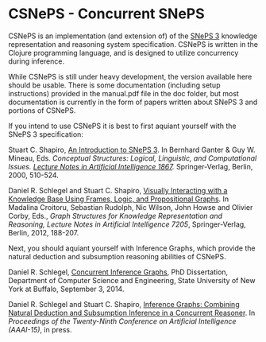 CSNePS - Concurrent SNePS
======

CSNePS is an implementation (and extension of) of the <a href="http://www.cse.buffalo.edu/sneps/Projects/sneps3.html">SNePS 3</a> knowledge representation and reasoning system specification. CSNePS is written in the Clojure programming language, and is designed to utilize concurrency during inference. 

While CSNePS is still under heavy development, the version available here should be usable. There is some documentation (including setup instructions) provided in the manual.pdf file in the doc folder,  but most documentation is currently in the form of papers written about SNePS 3 and portions of CSNePS. 

If you intend to use CSNePS it is best to first aquiant yourself with the SNePS 3 specification: 

Stuart C. Shapiro, <A
HREF="http://www.cse.buffalo.edu/~shapiro/Papers/sneps3intro.pdf">An Introduction to SNePS 3</A>.
In Bernhard Ganter &amp; Guy W. Mineau, Eds. <CITE> Conceptual
Structures: Logical, Linguistic, and Computational Issues. <A
HREF="http://www.springer.de/comp/lncs/">Lecture Notes in Artificial
Intelligence 1867</A>.</CITE> Springer-Verlag, Berlin, 2000, 510-524.

Daniel R. Schlegel and Stuart C. Shapiro, <a
  href="http://www.cse.buffalo.edu/~shapiro/Papers/schsha2012lnai.pdf">Visually Interacting with a Knowledge
  Base Using Frames, Logic, and Propositional Graphs</a>. In Madalina Croitoru,
  Sebastian Rudolph, Nic Wilson, John Howse and Olivier Corby, Eds., <cite>
  Graph Structures for Knowledge Representation and Reasoning, Lecture Notes in
  Artificial Intelligence 7205</cite>, Springer-Verlag, Berlin, 2012, 188-207.
  
Next, you should aquiant yourself with Inference Graphs, which provide the natural deduction and subsumption reasoning abilities of CSNePS. 

Daniel R. Schlegel, <a href="http://www.cse.buffalo.edu/sneps/Bibliography/schlegel-diss.pdf">Concurrent
Inference Graphs</a>, PhD Dissertation, Department of Computer Science and
Engineering, State University of New York at Buffalo, September 3, 2014.

Daniel R. Schlegel and Stuart C. Shapiro, <a
     href="http://www.cse.buffalo.edu/~shapiro/Papers/schsha15a">Inference Graphs: Combining Natural
     Deduction and Subsumption Inference in a Concurrent Reasoner</a>. In
     <cite>Proceedings of the Twenty-Ninth Conference on Artificial Intelligence
     (AAAI-15)</cite>, in press.
  
  
